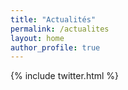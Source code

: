 ```yaml
---
title: "Actualités"
permalink: /actualites
layout: home
author_profile: true
---
```


<aside id="twitter-holder" class="sidebar__right sticky">
    {% include twitter.html %}
</aside>